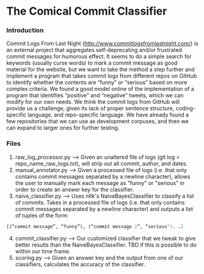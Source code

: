 # The Comical Commit Classifier

### Introduction
Commit Logs From Last Night (http://www.commitlogsfromlastnight.com/) is an external project that aggregates self-deprecating and/or frustrated commit messages for humorous effect. It seems to do a simple search for keywords (usually curse words) to mark a commit message as good material for the website, but we want to take the method a step further and implement a program that takes commit logs from different repos on GitHub to identify whether the contents are “funny” or “serious” based on more complex criteria. We found a good model online of the implementation of a program that identifies “positive” and “negative” tweets, which we can modify for our own needs. We think the commit logs from GitHub will provide us a challenge, given its lack of proper sentence structure, coding-specific language, and repo-specific language. We have already found a few repositories that we can use as development corpuses, and then we can expand to larger ones for further testing.

### Files
1. raw_log_processor.py --> Given an unaltered file of logs (git log > repo_name_raw_logs.txt), will strip out all commit, author, and dates.
2. manual_annotator.py --> Given a processed file of logs (i.e. that only contains commit messages separated by a newline character), allows the user to manually mark each message as "funny" or "serious" in order to create an answer key for the classifier.
3. naive_classifier.py --> Uses nltk's NaiveBayesClassifier to classify a list of commits. Takes in a processed file of logs (i.e. that only contains commit messages separated by a newline character) and outputs a list of tuples of the form:
``` python
[(“commit message”, “funny”), (“commit message 2”, “serious"), …]
```
4. commit_classifier.py --> Our customized classifier that we tweak to give better results than the NaiveBayesClassifier. TBD if this is possible to do within our time frame.
5. scoring.py --> Given an answer key and the output from one of our classifiers, calculates the accuracy of the classifier.